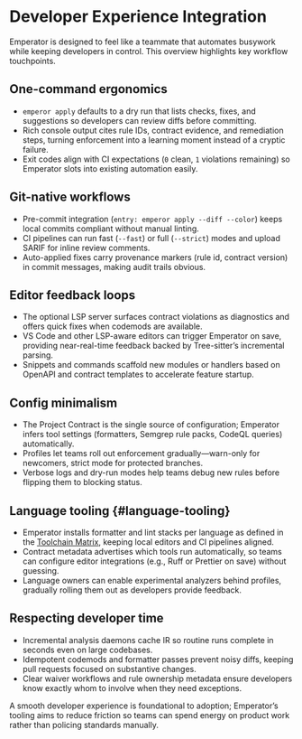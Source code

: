 # Developer Experience Integration

Emperator is designed to feel like a teammate that automates busywork while keeping developers in control. This overview highlights key workflow touchpoints.

## One-command ergonomics

- `emperor apply` defaults to a dry run that lists checks, fixes, and suggestions so developers can review diffs before committing.
- Rich console output cites rule IDs, contract evidence, and remediation steps, turning enforcement into a learning moment instead of a cryptic failure.
- Exit codes align with CI expectations (`0` clean, `1` violations remaining) so Emperator slots into existing automation easily.

## Git-native workflows

- Pre-commit integration (`entry: emperor apply --diff --color`) keeps local commits compliant without manual linting.
- CI pipelines can run fast (`--fast`) or full (`--strict`) modes and upload SARIF for inline review comments.
- Auto-applied fixes carry provenance markers (rule id, contract version) in commit messages, making audit trails obvious.

## Editor feedback loops

- The optional LSP server surfaces contract violations as diagnostics and offers quick fixes when codemods are available.
- VS Code and other LSP-aware editors can trigger Emperator on save, providing near-real-time feedback backed by Tree-sitter’s incremental parsing.
- Snippets and commands scaffold new modules or handlers based on OpenAPI and contract templates to accelerate feature startup.

## Config minimalism

- The Project Contract is the single source of configuration; Emperator infers tool settings (formatters, Semgrep rule packs, CodeQL queries) automatically.
- Profiles let teams roll out enforcement gradually—warn-only for newcomers, strict mode for protected branches.
- Verbose logs and dry-run modes help teams debug new rules before flipping them to blocking status.

## Language tooling {#language-tooling}

- Emperator installs formatter and lint stacks per language as defined in the [Toolchain Matrix](../reference/toolchain.md#recommended-lint-and-formatter-stacks), keeping local editors and CI pipelines aligned.
- Contract metadata advertises which tools run automatically, so teams can configure editor integrations (e.g., Ruff or Prettier on save) without guessing.
- Language owners can enable experimental analyzers behind profiles, gradually rolling them out as developers provide feedback.

## Respecting developer time

- Incremental analysis daemons cache IR so routine runs complete in seconds even on large codebases.
- Idempotent codemods and formatter passes prevent noisy diffs, keeping pull requests focused on substantive changes.
- Clear waiver workflows and rule ownership metadata ensure developers know exactly whom to involve when they need exceptions.

A smooth developer experience is foundational to adoption; Emperator’s tooling aims to reduce friction so teams can spend energy on product work rather than policing standards manually.
